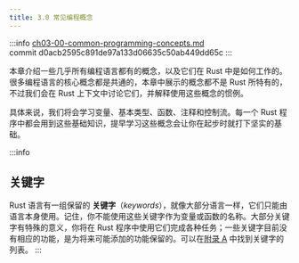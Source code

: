 ```yaml
---
title: 3.0 常见编程概念
---
```


:::info
[ch03-00-common-programming-concepts.md](https://github.com/rust-lang/book/blob/main/src/ch03-00-common-programming-concepts.md)
<br>
commit d0acb2595c891de97a133d06635c50ab449dd65c
:::

本章介绍一些几乎所有编程语言都有的概念，以及它们在 Rust 中是如何工作的。很多编程语言的核心概念都是共通的，本章中展示的概念都不是 Rust 所特有的，不过我们会在 Rust 上下文中讨论它们，并解释使用这些概念的惯例。

具体来说，我们将会学习变量、基本类型、函数、注释和控制流。每一个 Rust 程序中都会用到这些基础知识，提早学习这些概念会让你在起步时就打下坚实的基础。

:::info
## 关键字
Rust 语言有一组保留的 **关键字**（*keywords*），就像大部分语言一样，它们只能由语言本身使用。记住，你不能使用这些关键字作为变量或函数的名称。大部分关键字有特殊的意义，你将在 Rust 程序中使用它们完成各种任务；一些关键字目前没有相应的功能，是为将来可能添加的功能保留的。可以在[附录 A][appendix_a]<!-- ignore --> 中找到关键字的列表。
:::

[appendix_a]: appendix-01-keywords.html
